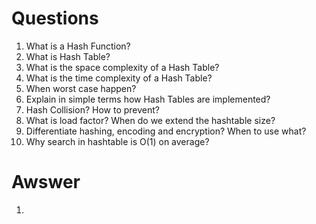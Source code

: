 # Questions
1. What is a Hash Function?
2. What is Hash Table?
3. What is the space complexity of a Hash Table?
4. What is the time complexity of a Hash Table?
5. When worst case happen?
6. Explain in simple terms how Hash Tables are implemented?
7. Hash Collision? How to prevent?
8. What is load factor? When do we extend the hashtable size?
9. Differentiate hashing, encoding and encryption? When to use what?
10. Why search in hashtable is O(1) on average?

# Awswer
1. 